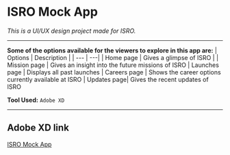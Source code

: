 # ISRO Mock App
_This is a UI/UX design project made for ISRO._

---

**Some of the options available for the viewers to explore in this app are:**
| Options | Description |
| --- | ---|
| Home page | Gives a glimpse of ISRO |
| Mission page | Gives an insight into the future missions of ISRO
| Launches page | Displays all past launches
| Careers page | Shows the career options currently available at ISRO
| Updates page| Gives the recent updates of ISRO

**Tool Used:** `Adobe XD`

***

## Adobe XD link
[ISRO Mock App](https://xd.adobe.com/view/3bf9a474-7c54-4c56-9353-43604dc865fd-6eaa/ "ISRO Mock App")
